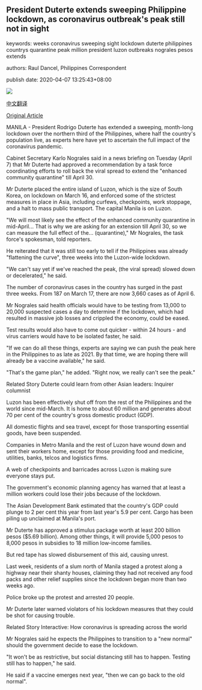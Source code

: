 ## President Duterte extends sweeping Philippine lockdown, as coronavirus outbreak's peak still not in sight

keywords: weeks coronavirus sweeping sight lockdown duterte philippines countrys quarantine peak million president luzon outbreaks nograles pesos extends

authors: Raul Dancel, Philippines Correspondent

publish date: 2020-04-07 13:25:43+08:00

![](https://www.straitstimes.com/sites/default/files/styles/x_large/public/articles/2020/04/07/rk_duterte_070420.jpg?itok=wmin4s0J)

[中文翻译](President%20Duterte%20extends%20sweeping%20Philippine%20lockdown%2C%20as%20coronavirus%20outbreak%27s%20peak%20still%20not%20in%20sight_zh.md)

[Original Article](https://www.straitstimes.com/asia/se-asia/president-duterte-extends-sweeping-philippine-lockdown-as-coronavirus-outbreaks-peak)

MANILA - President Rodrigo Duterte has extended a sweeping, month-long lockdown over the northern third of the Philippines, where half the country's population live, as experts here have yet to ascertain the full impact of the coronavirus pandemic.

Cabinet Secretary Karlo Nograles said in a news briefing on Tuesday (April 7) that Mr Duterte had approved a recommendation by a task force coordinating efforts to roll back the viral spread to extend the "enhanced community quarantine" till April 30.

Mr Duterte placed the entire island of Luzon, which is the size of South Korea, on lockdown on March 16, and enforced some of the strictest measures in place in Asia, including curfews, checkpoints, work stoppage, and a halt to mass public transport. The capital Manila is on Luzon.

"We will most likely see the effect of the enhanced community quarantine in mid-April... That is why we are asking for an extension till April 30, so we can measure the full effect of the... (quarantine)," Mr Nograles, the task force's spokesman, told reporters.

He reiterated that it was still too early to tell if the Philippines was already "flattening the curve", three weeks into the Luzon-wide lockdown.

"We can't say yet if we've reached the peak, (the viral spread) slowed down or decelerated," he said.

The number of coronavirus cases in the country has surged in the past three weeks. From 187 on March 17, there are now 3,660 cases as of April 6.

Mr Nograles said health officials would have to be testing from 13,000 to 20,000 suspected cases a day to determine if the lockdown, which had resulted in massive job losses and crippled the economy, could be eased.

Test results would also have to come out quicker - within 24 hours - and virus carriers would have to be isolated faster, he said.

"If we can do all these things, experts are saying we can push the peak here in the Philippines to as late as 2021. By that time, we are hoping there will already be a vaccine available," he said.

"That's the game plan," he added. "Right now, we really can't see the peak."

Related Story Duterte could learn from other Asian leaders: Inquirer columnist

Luzon has been effectively shut off from the rest of the Philippines and the world since mid-March. It is home to about 60 million and generates about 70 per cent of the country's gross domestic product (GDP).

All domestic flights and sea travel, except for those transporting essential goods, have been suspended.

Companies in Metro Manila and the rest of Luzon have wound down and sent their workers home, except for those providing food and medicine, utilities, banks, telcos and logistics firms.

A web of checkpoints and barricades across Luzon is making sure everyone stays put.

The government's economic planning agency has warned that at least a million workers could lose their jobs because of the lockdown.

The Asian Development Bank estimated that the country's GDP could plunge to 2 per cent this year from last year's 5.9 per cent. Cargo has been piling up unclaimed at Manila's port.

Mr Duterte has approved a stimulus package worth at least 200 billion pesos ($5.69 billion). Among other things, it will provide 5,000 pesos to 8,000 pesos in subsidies to 18 million low-income families.

But red tape has slowed disbursement of this aid, causing unrest.

Last week, residents of a slum north of Manila staged a protest along a highway near their shanty houses, claiming they had not received any food packs and other relief supplies since the lockdown began more than two weeks ago.

Police broke up the protest and arrested 20 people.

Mr Duterte later warned violators of his lockdown measures that they could be shot for causing trouble.

Related Story Interactive: How coronavirus is spreading across the world

Mr Nograles said he expects the Philippines to transition to a "new normal" should the government decide to ease the lockdown.

"It won't be as restrictive, but social distancing still has to happen. Testing still has to happen," he said.

He said if a vaccine emerges next year, "then we can go back to the old normal".